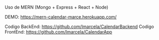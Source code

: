 Uso de MERN (Mongo + Express + React + Node)

DEMO: https://mern-calendar-marce.herokuapp.com/

Codigo BackEnd: https://github.com/lmarcela/CalendarBackend
Codigo FrontEnd: https://github.com/lmarcela/CalendarApp